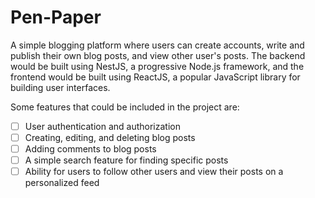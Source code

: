 # Pen-Paper
A simple blogging platform where users can create accounts, write and publish their own blog posts, and view other user's posts. The backend would be built using NestJS, a progressive Node.js framework, and the frontend would be built using ReactJS, a popular JavaScript library for building user interfaces.

Some features that could be included in the project are:

- [ ] User authentication and authorization
- [ ] Creating, editing, and deleting blog posts
- [ ] Adding comments to blog posts
- [ ] A simple search feature for finding specific posts
- [ ] Ability for users to follow other users and view their posts on a personalized feed
